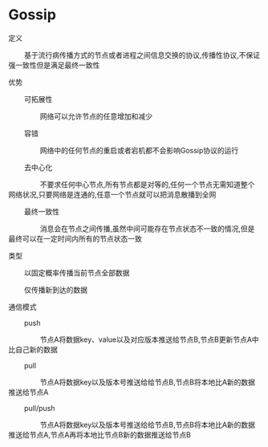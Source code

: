 # Gossip
定义

&nbsp;&nbsp;&nbsp;&nbsp;&nbsp;&nbsp;&nbsp;&nbsp;基于流行病传播方式的节点或者进程之间信息交换的协议,传播性协议,不保证强一致性但是满足最终一致性

优势

&nbsp;&nbsp;&nbsp;&nbsp;&nbsp;&nbsp;&nbsp;&nbsp;可拓展性

&nbsp;&nbsp;&nbsp;&nbsp;&nbsp;&nbsp;&nbsp;&nbsp;&nbsp;&nbsp;&nbsp;&nbsp;&nbsp;&nbsp;&nbsp;&nbsp;网络可以允许节点的任意增加和减少

&nbsp;&nbsp;&nbsp;&nbsp;&nbsp;&nbsp;&nbsp;&nbsp;容错

&nbsp;&nbsp;&nbsp;&nbsp;&nbsp;&nbsp;&nbsp;&nbsp;&nbsp;&nbsp;&nbsp;&nbsp;&nbsp;&nbsp;&nbsp;&nbsp;网络中的任何节点的重启或者宕机都不会影响Gossip协议的运行

&nbsp;&nbsp;&nbsp;&nbsp;&nbsp;&nbsp;&nbsp;&nbsp;去中心化

&nbsp;&nbsp;&nbsp;&nbsp;&nbsp;&nbsp;&nbsp;&nbsp;&nbsp;&nbsp;&nbsp;&nbsp;&nbsp;&nbsp;&nbsp;&nbsp;不要求任何中心节点,所有节点都是对等的,任何一个节点无需知道整个网络状况,只要网络是连通的,任意一个节点就可以把消息散播到全网

&nbsp;&nbsp;&nbsp;&nbsp;&nbsp;&nbsp;&nbsp;&nbsp;最终一致性

&nbsp;&nbsp;&nbsp;&nbsp;&nbsp;&nbsp;&nbsp;&nbsp;&nbsp;&nbsp;&nbsp;&nbsp;&nbsp;&nbsp;&nbsp;&nbsp;消息会在节点之间传播,虽然中间可能存在节点状态不一致的情况,但是最终可以在一定时间内所有的节点状态一致

类型

&nbsp;&nbsp;&nbsp;&nbsp;&nbsp;&nbsp;&nbsp;&nbsp;以固定概率传播当前节点全部数据

&nbsp;&nbsp;&nbsp;&nbsp;&nbsp;&nbsp;&nbsp;&nbsp;仅传播新到达的数据

通信模式

&nbsp;&nbsp;&nbsp;&nbsp;&nbsp;&nbsp;&nbsp;&nbsp;push

&nbsp;&nbsp;&nbsp;&nbsp;&nbsp;&nbsp;&nbsp;&nbsp;&nbsp;&nbsp;&nbsp;&nbsp;&nbsp;&nbsp;&nbsp;&nbsp;节点A将数据key、value以及对应版本推送给节点B,节点B更新节点A中比自己新的数据

&nbsp;&nbsp;&nbsp;&nbsp;&nbsp;&nbsp;&nbsp;&nbsp;pull

&nbsp;&nbsp;&nbsp;&nbsp;&nbsp;&nbsp;&nbsp;&nbsp;&nbsp;&nbsp;&nbsp;&nbsp;&nbsp;&nbsp;&nbsp;&nbsp;节点A将数据key以及版本号推送给给节点B,节点B将本地比A新的数据推送给节点A

&nbsp;&nbsp;&nbsp;&nbsp;&nbsp;&nbsp;&nbsp;&nbsp;pull/push

&nbsp;&nbsp;&nbsp;&nbsp;&nbsp;&nbsp;&nbsp;&nbsp;&nbsp;&nbsp;&nbsp;&nbsp;&nbsp;&nbsp;&nbsp;&nbsp;节点A将数据key以及版本号推送给给节点B,节点B将本地比A新的数据推送给节点A,节点A再将本地比节点B新的数据推送给节点B